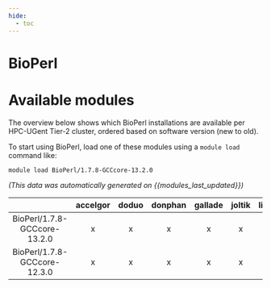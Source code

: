 ```yaml
---
hide:
  - toc
---
```


BioPerl
=======

# Available modules


The overview below shows which BioPerl installations are available per HPC-UGent Tier-2 cluster, ordered based on software version (new to old).

To start using BioPerl, load one of these modules using a `module load` command like:

```shell
module load BioPerl/1.7.8-GCCcore-13.2.0
```

*(This data was automatically generated on {{modules_last_updated}})*  

| |accelgor|doduo|donphan|gallade|joltik|litleo|shinx|
| :---: | :---: | :---: | :---: | :---: | :---: | :---: | :---: |
|BioPerl/1.7.8-GCCcore-13.2.0|x|x|x|x|x|x|x|
|BioPerl/1.7.8-GCCcore-12.3.0|x|x|x|x|x|x|x|
